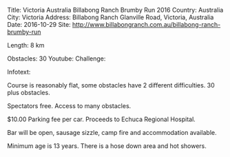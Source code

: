 Title: Victoria Australia Billabong Ranch Brumby Run 2016Country: AustraliaCity: VictoriaAddress: Billabong Ranch Glanville Road, Victoria, AustraliaDate: 2016-10-29Site: http://www.billabongranch.com.au/billabong-ranch-brumby-run

Length: 8 km
Obstacles: 30Youtube:Challenge: 
Infotext:

Course is reasonably flat, some obstacles have 2 different difficulties. 
30 plus obstacles.

Spectators free. Access to many obstacles.

$10.00 Parking fee per car. Proceeds to Echuca Regional Hospital.

Bar will be open, sausage sizzle, camp fire and accommodation available.

Minimum age is 13 years. 
There is a hose down area and hot showers.



